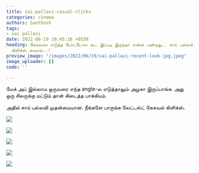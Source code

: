 ```yaml
---
title: sai-pallavi-casual-clicks
categories: cinema
authors: Santhosh
tags:
- sai pallavi
date: 2022-06-19 19:45:16 +0530
heading: கேசுவலா எடுத்த போட்டோல கூட இப்படி இருந்தா என்ன பண்றது.. சாய் பல்லவி லேட்டஸ்ட்
  கிளிக்ஸ் வைரல்..!
preview_image: "/images/2022/06/19/sai-pallavi-recent-look-jpg.jpeg"
image_uploader: []
code: ''

---
```

மேக் அப் இல்லாம ஒருவரை எந்த angle-ல எடுத்தாலும் அழகா இருப்பாங்க. அது ஒரு சிலருக்கு மட்டும் தான் கிடைத்த பாக்கியம்.

அதில் சாய் பல்லவி முதன்மையான. நீங்களே பாருங்க லேட்டஸ்ட் கேசுவல் கிளிக்ஸ்.

![](/images/2022/06/19/sai-pallavi-2-jpg.jpeg)

![](/images/2022/06/19/sai-pallavi-1-jpg.jpeg)

![](/images/2022/06/19/sai-pallavi-3-jpg.jpeg)

![](/images/2022/06/19/sai-pallavi-5-jpg.jpeg)

![](/images/2022/06/19/sai-pallavi-4-jpg.jpeg)
